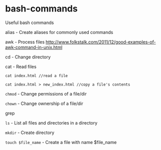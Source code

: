 # bash-commands
Useful bash commands

alias - Create aliases for commonly used commands

awk - Process files http://www.folkstalk.com/2011/12/good-examples-of-awk-command-in-unix.html

cd - Change directory

cat - Read files 

    cat index.html //read a file
    
    cat index.html > new_index.html //copy a file's contents

`chmod` - Change permissions of a file/dir

`chown` - Change ownership of a file/dir

grep

`ls` - List all files and directories in a directory


`mkdir`  - Create directory

`touch $file_name` - Create a file with name $file_name





